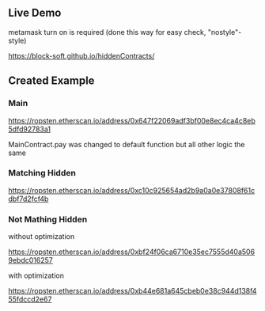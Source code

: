
## Live Demo

metamask turn on is required (done this way for easy check, "nostyle"-style)

https://block-soft.github.io/hiddenContracts/

## Created Example

### Main

https://ropsten.etherscan.io/address/0x647f22069adf3bf00e8ec4ca4c8eb5dfd92783a1

MainContract.pay was changed to default function but all other logic the same

### Matching Hidden

https://ropsten.etherscan.io/address/0xc10c925654ad2b9a0a0e37808f61cdbf7d2fcf4b

### Not Mathing Hidden

without optimization

https://ropsten.etherscan.io/address/0xbf24f06ca6710e35ec7555d40a5069ebdc016257

with optimization

https://ropsten.etherscan.io/address/0xb44e681a645cbeb0e38c944d138f455fdccd2e67
